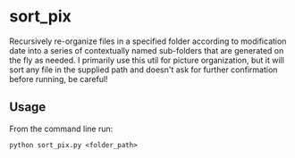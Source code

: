 # sort_pix
Recursively re-organize files in a specified folder according to modification date into a series of contextually named sub-folders that are generated on the fly as needed. I primarily use this util for picture organization, but it will sort any file in the supplied path and doesn't ask for further confirmation before running, be careful!

## Usage
From the command line run:


  `python sort_pix.py <folder_path>`

